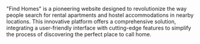 "Find Homes" is a pioneering website designed to revolutionize the way people search for rental apartments and hostel accommodations in nearby locations. This innovative platform offers a comprehensive solution, integrating a user-friendly interface with cutting-edge features to simplify the process of discovering the perfect place to call home.
